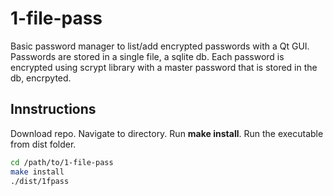 # 1-file-pass
Basic password manager to list/add encrypted passwords with a Qt GUI. Passwords are stored in a single file, a sqlite db.
Each password is encrypted using scrypt library with a master password that is stored in the db, encrpyted.

## Innstructions
Download repo. Navigate to directory. Run **make install**. Run the executable from dist folder.
```bash
cd /path/to/1-file-pass
make install
./dist/1fpass
